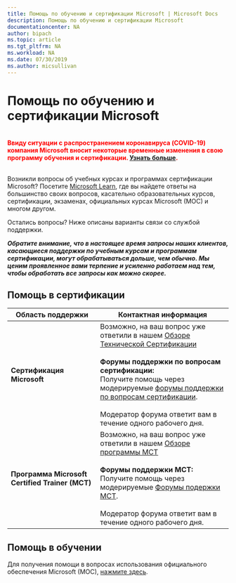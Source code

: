 ```yaml
---
title: Помощь по обучению и сертификации Microsoft | Microsoft Docs
description: Помощь по обучению и сертификации Microsoft
documentationcenter: NA
author: bipach
ms.topic: article
ms.tgt_pltfrm: NA
ms.workload: NA
ms.date: 07/30/2019
ms.author: micsullivan
---
```

# Помощь по обучению и сертификации Microsoft

<div style='color&#58; red;'><strong><font color="red"><br/>Ввиду ситуации с распространением коронавируса (COVID-19) компания Microsoft вносит некоторые временные изменения в свою программу обучения и сертификации. <a href='/learn/certifications/posts/an-important-update-on-microsoft-training-and-certification'>Узнать больше</a>.</font></strong><br/><br/></div>

Возникли вопросы об учебных курсах и программах сертификации Microsoft? Посетите [Microsoft Learn](/learn/certification/), где вы найдете ответы на большинство своих вопросов, касательно образовательных курсов, сертификации, экзаменах, официальных курсах Microsoft (MOC) и многом другом.

Остались вопросы? Ниже описаны варианты связи со службой поддержки.

***Обратите внимание, что в настоящее время запросы наших клиентов, касающиеся поддержки по учебным курсам и программам сертификации, могут обрабатываться дольше, чем обычно. Мы ценим проявленное вами терпение и усиленно работаем над тем, чтобы обработать все запросы как можно скорее.***

## Помощь в сертификации

| Область поддержки | Контактная информация |
| ------------- | --- |
| **Сертификация Microsoft** | Возможно, на ваш вопрос уже ответили в нашем [Обзоре Технической Сертификации](/learn/certifications/) <br/><br/> **Форумы поддержки по вопросам сертификации:** <br/>Получите помощь через модерируемые [форумы поддержки по вопросам сертификации](https://aka.ms/MCPForum).<br/><br/> Модератор форума ответит вам в течение одного рабочего дня. |
| **Программа Microsoft Certified Trainer (MCT)** | Возможно, на ваш вопрос уже ответили в нашем [Обзоре программы MCT](/learn/certifications/mct-certification)<br/><br/>  **Форумы поддержки MCT:** <br/> Получите помощь через модерируемые [Форумы подержки MCT](https://aka.ms/MCTForum).<br/><br/> Модератор форума ответит вам в течение одного рабочего дня. |

## Помощь в обучении

Для получения помощи в вопросах использования официального обеспечения Microsoft (MOC), [нажмите здесь](https://docs.microsoft.com/learn/certifications/certification-and-training-help).